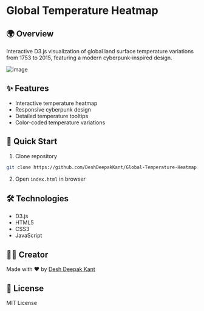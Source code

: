 # Global Temperature Heatmap

## 🌍 Overview

Interactive D3.js visualization of global land surface temperature variations from 1753 to 2015, featuring a modern cyberpunk-inspired design.

![image](https://github.com/user-attachments/assets/00af5bc0-c862-4071-8b53-07b5a645e007)

## ✨ Features

- Interactive temperature heatmap
- Responsive cyberpunk design
- Detailed temperature tooltips
- Color-coded temperature variations

## 🚀 Quick Start

1. Clone repository
```bash
git clone https://github.com/DeshDeepakKant/Global-Temperature-Heatmap.git
```

2. Open `index.html` in browser

## 🛠 Technologies

- D3.js
- HTML5
- CSS3
- JavaScript

## 👨‍💻 Creator

Made with ❤️ by [Desh Deepak Kant](https://github.com/DeshDeepakKant)

## 📄 License

MIT License
